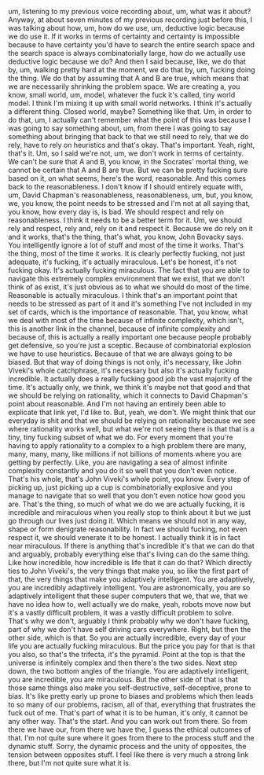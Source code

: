 um, listening to my previous voice recording about, um, what was it about?
Anyway, at about seven minutes of my previous recording just before this, I was talking
about how, um, how do we use, um, deductive logic because we do use it. If it works in
terms of certainty and certainty is impossible because to have certainty you'd have to search
the entire search space and the search space is always combinatorially large, how do we
actually use deductive logic because we do? And then I said because, like, we do that
by, um, walking pretty hard at the moment, we do that by, um, fucking doing the thing.
We do that by assuming that A and B are true, which means that we are necessarily shrinking
the problem space. We are creating a, you know, small world, um, model, whatever the
fuck it's called, tiny world model. I think I'm mixing it up with small world networks.
I think it's actually a different thing. Closed world, maybe? Something like that. Um, in
order to do that, um, I actually can't remember what the point of this was because I was going
to say something about, um, from there I was going to say something about bringing that
back to that we still need to rely, that we do rely, have to rely on heuristics and that's
okay. That's important. Yeah, right, that's it. Um, so I said we're not, um, we don't
work in terms of certainty. We can't be sure that A and B, you know, in the Socrates' mortal
thing, we cannot be certain that A and B are true. But we can be pretty fucking sure based
on it, on what seems, here's the word, reasonable. And this comes back to the reasonableness.
I don't know if I should entirely equate with, um, David Chapman's reasonableness, reasonableness,
um, but, you know, we, you know, the point needs to be stressed and I'm not at all saying
that, you know, how every day is, is bad. We should respect and rely on reasonableness.
I think it needs to be a better term for it. Um, we should rely and respect, rely and,
rely on it and respect it. Because we do rely on it and it works, that's the thing, that's
what, you know, John Bovacky says. You intelligently ignore a lot of stuff and most of the time
it works. That's the thing, most of the time it works. It is clearly perfectly fucking,
not just adequate, it's fucking, it's actually miraculous. Let's be honest, it's not fucking
okay. It's actually fucking miraculous. The fact that you are able to navigate this extremely
complex environment that we exist, that we don't think of as exist, it's just obvious
as to what we should do most of the time. Reasonable is actually miraculous. I think
that's an important point that needs to be stressed as part of it and it's something
I've not included in my set of cards, which is the importance of reasonable. That, you
know, what we deal with most of the time because of infinite complexity, which isn't, this
is another link in the channel, because of infinite complexity and because of, this is
actually a really important one because people probably get defensive, so you're just a sceptic.
Because of combinatorial explosion we have to use heuristics. Because of that we are
always going to be biased. But that way of doing things is not only, it's necessary,
like John Viveki's whole catchphrase, it's necessary but also it's actually fucking incredible.
It actually does a really fucking good job the vast majority of the time. It's actually
only, we think, we think it's maybe not that good and that we should be relying on rationality,
which it connects to David Chapman's point about reasonable. And I'm not having an entirely
been able to explicate that link yet, I'd like to. But, yeah, we don't. We might think
that our everyday is shit and that we should be relying on rationality because we see where
rationality works well, but what we're not seeing there is that that is a tiny, tiny
fucking subset of what we do. For every moment that you're having to apply rationality to
a complex to a high problem there are many, many, many, many, like millions if not billions
of moments where you are getting by perfectly. Like, you are navigating a sea of almost infinite
complexity constantly and you do it so well that you don't even notice. That's his whole,
that's John Viveki's whole point, you know. Every step of picking up, just picking up
a cup is combinatorially explosive and you manage to navigate that so well that you don't
even notice how good you are. That's the thing, so much of what we do we are actually fucking,
it is incredible and miraculous when you really stop to think about it but we just go through
our lives just doing it. Which means we should not in any way, shape or form denigrate reasonability.
In fact we should fucking, not even respect it, we should venerate it to be honest. I
actually think it is in fact near miraculous. If there is anything that's incredible it's
that we can do that and arguably, probably everything else that's living can do the same
thing. Like how incredible, how incredible is life that it can do that? Which directly
ties to John Viveki's, the very things that make you, so like the first part of that,
the very things that make you adaptively intelligent. You are adaptively, you are incredibly adaptively
intelligent. You are astronomically, you are so adaptively intelligent that these super
computers that we, that we, that we have no idea how to, well actually we do make, yeah,
robots move now but it's a vastly difficult problem, it was a vastly difficult problem
to solve. That's why we don't, arguably I think probably why we don't have fucking,
part of why we don't have self driving cars everywhere. Right, but then the other side,
which is that. So you are actually incredible, every day of your life you are actually fucking
miraculous. But the price you pay for that is that you also, so that's the trifecta,
it's the pyramid. Point at the top is that the universe is infinitely complex and then
there's the two sides. Next step down, the two bottom angles of the triangle. You are
adaptively intelligent, you are incredible, you are miraculous. But the other side of
that is that those same things also make you self-destructive, self-deceptive, prone to
bias. It's like pretty early up prone to biases and problems which then leads to so many of
our problems, racism, all of that, everything that frustrates the fuck out of me. That's
part of what it is to be human, it's only, it cannot be any other way. That's the start.
And you can work out from there. So from there we have our, from there we have the, I guess
the ethical outcomes of that. I'm not quite sure where it goes from there to the process
stuff and the dynamic stuff. Sorry, the dynamic process and the unity of opposites, the tension
between opposites stuff. I feel like there is very much a strong link there, but I'm
not quite sure what it is.
